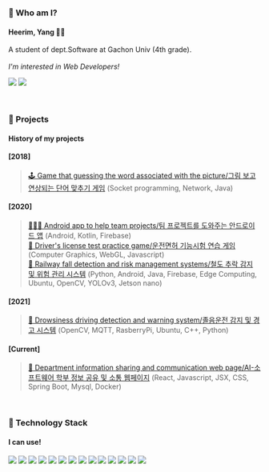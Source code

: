 

<!--
**Yangheerim/Yangheerim** is a ✨ _special_ ✨ repository because its `README.md` (this file) appears on your GitHub profile.

Here are some ideas to get you started:

- 🔭 I’m currently working on ...
- 🌱 I’m currently learning ...
- 👯 I’m looking to collaborate on ...
- 🤔 I’m looking for help with ...
- 💬 Ask me about ...
- 📫 How to reach me: ...
- 😄 Pronouns: ...
- ⚡ Fun fact: ...
-->

<!-- ![Heerim's GitHub stats](https://github-readme-stats.vercel.app/api?username=Yangheerim&show_icons=true&theme=radical&hide=issues,prs) -->

### 👋 Who am I?

#### Heerim, Yang 🙍‍♀️ <br>
A student of dept.Software at Gachon Univ (4th grade).<br><br>
_I'm interested in Web Developers!_

<a href="mailto:yanghl1998@gmail.com" target="_blank"><img src="https://img.shields.io/badge/Gmail-EA4335?style=flat-square&logo=Gmail&logoColor=white"/></a>
<a href="https://velog.io/@yanghl98" target="_blank"><img src="https://img.shields.io/badge/Velog-20c997?style=flat-square&logo=Vimeo&logoColor=white"/></a>


<br>

### 🌱 Projects
#### History of my projects
#### [2018] <br>
>[🕹 Game that guessing the word associated with the picture/그림 보고 연상되는 단어 맞추기 게임](https://github.com/Yangheerim/TINC) (Socket programming, Network, Java)

#### [2020] <br>
>[🧑‍🤝‍🧑 Android app to help team projects/팀 프로젝트를 도와주는 안드로이드 앱](https://github.com/hammii/TeamToo) (Android, Kotlin, Firebase) <br>
[🚕 Driver's license test practice game/운전면허 기능시험 연습 게임](https://github.com/JunHeon-Ch/Driver_License_Simulation) (Computer Graphics, WebGL, Javascript) <br>
[🚃 Railway fall detection and risk management systems/철도 추락 감지 및 위험 관리 시스템](https://github.com/JunHeon-Ch/Rail_Fall_Prevention_System) (Python, Android, Java, Firebase, Edge Computing, Ubuntu, OpenCV, YOLOv3, Jetson nano) <br>

#### [2021] <br>
>[👀 Drowsiness driving detection and warning system/졸음운전 감지 및 경고 시스템](https://github.com/Yangheerim/SleepDetection) (OpenCV, MQTT, RasberryPi, Ubuntu, C++, Python) <br>

#### [Current] <br>
>[💙 Department information sharing and communication web page/AI-소프트웨어 학부 정보 공유 및 소통 웹페이지](https://github.com/JunHeon-Ch/AISW_Web_Community) (React, Javascript, JSX, CSS, Spring Boot, Mysql, Docker) <br>
<br>

### 🔧 Technology Stack
#### I can use!

<!-- https://simpleicons.org/ -->
<img src="https://img.shields.io/badge/Java-007396?style=flat-square&logo=Java&logoColor=white"/> <img src="https://img.shields.io/badge/JavaScript-F7DF1E?style=flat-square&logo=JavaScript&logoColor=white"/>
<img src="https://img.shields.io/badge/HTML-E34F26?style=flat-square&logo=HTML5&logoColor=white"/>
<img src="https://img.shields.io/badge/CSS-1572B6?style=flat-square&logo=CSS3&logoColor=white"/>
<img src="https://img.shields.io/badge/React-61DAFB?style=flat-square&logo=React&logoColor=white"/>
<img src="https://img.shields.io/badge/Python-3776AB?style=flat-square&logo=Python&logoColor=white"/>
<img src="https://img.shields.io/badge/Android-3DDC84?style=flat-square&logo=Android&logoColor=white"/>
<img src="https://img.shields.io/badge/Kotlin-0095D5?style=flat-square&logo=Kotlin&logoColor=white"/>
<img src="https://img.shields.io/badge/MySQL-4479A1?style=flat-square&logo=MySQL&logoColor=white"/>
<img src="https://img.shields.io/badge/npm-CB3837?style=flat-square&logo=npm&logoColor=white"/>
<img src="https://img.shields.io/badge/C-A8B9CC?style=flat-square&logo=c&logoColor=white"/>
<img src="https://img.shields.io/badge/AWS-232F3E?style=flat-square&logo=AmazonAWS&logoColor=white"/>
<img src="https://img.shields.io/badge/Firebase-FFCA28?style=flat-square&logo=Firebase&logoColor=white"/>
<img src="https://img.shields.io/badge/OpenCV-5C3EE8?style=flat-square&logo=OpenCV&logoColor=white"/>

